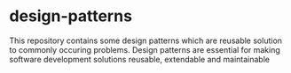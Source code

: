 # design-patterns
This repository contains some design patterns which are reusable solution to commonly occuring problems.
Design patterns are essential for making software development solutions reusable, extendable and maintainable